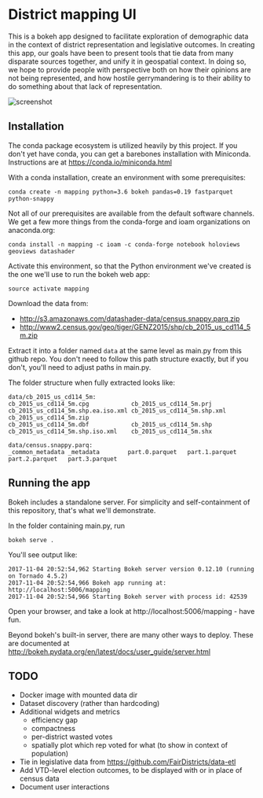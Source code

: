 District mapping UI
===========================

This is a bokeh app designed to facilitate exploration of demographic data in
the context of district representation and legislative outcomes. In creating
this app, our goals have been to present tools that tie data from many disparate
sources together, and unify it in geospatial context. In doing so, we hope to
provide people with perspective both on how their opinions are not being
represented, and how hostile gerrymandering is to their ability to do something
about that lack of representation.

![screenshot](/screenshot.png?raw=true "UI screenshot")

Installation
--------------

The conda package ecosystem is utilized heavily by this project. If you don't
yet have conda, you can get a barebones installation with Miniconda.
Instructions are at https://conda.io/miniconda.html

With a conda installation, create an environment with some prerequisites:

```
conda create -n mapping python=3.6 bokeh pandas=0.19 fastparquet python-snappy
```

Not all of our prerequisites are available from the default software channels.
We get a few more things from the conda-forge and ioam organizations on
anaconda.org:

```
conda install -n mapping -c ioam -c conda-forge notebook holoviews geoviews datashader
```

Activate this environment, so that the Python environment we've created is the one we'll use to run the bokeh web app:

```
source activate mapping
```

Download the data from:

* http://s3.amazonaws.com/datashader-data/census.snappy.parq.zip
* http://www2.census.gov/geo/tiger/GENZ2015/shp/cb_2015_us_cd114_5m.zip

Extract it into a folder named ``data`` at the same level as main.py from this
github repo. You don't need to follow this path structure exactly, but if you
don't, you'll need to adjust paths in main.py.

The folder structure when fully extracted looks like:

```
data/cb_2015_us_cd114_5m:
cb_2015_us_cd114_5m.cpg            cb_2015_us_cd114_5m.prj            cb_2015_us_cd114_5m.shp.ea.iso.xml cb_2015_us_cd114_5m.shp.xml        cb_2015_us_cd114_5m.zip
cb_2015_us_cd114_5m.dbf            cb_2015_us_cd114_5m.shp            cb_2015_us_cd114_5m.shp.iso.xml    cb_2015_us_cd114_5m.shx

data/census.snappy.parq:
_common_metadata _metadata        part.0.parquet   part.1.parquet   part.2.parquet   part.3.parquet
```

Running the app
-----------------

Bokeh includes a standalone server.  For simplicity and self-containment of this repository, that's what we'll demonstrate.

In the folder containing main.py, run

```
bokeh serve .
```

You'll see output like:

```
2017-11-04 20:52:54,962 Starting Bokeh server version 0.12.10 (running on Tornado 4.5.2)
2017-11-04 20:52:54,966 Bokeh app running at: http://localhost:5006/mapping
2017-11-04 20:52:54,966 Starting Bokeh server with process id: 42539
```

Open your browser, and take a look at http://localhost:5006/mapping - have fun.

Beyond bokeh's built-in server, there are many other ways to deploy.  These are documented at http://bokeh.pydata.org/en/latest/docs/user_guide/server.html


TODO
----

* Docker image with mounted data dir
* Dataset discovery (rather than hardcoding)
* Additional widgets and metrics 
  * efficiency gap
  * compactness
  * per-district wasted votes
  * spatially plot which rep voted for what (to show in context of population)
* Tie in legislative data from https://github.com/FairDistricts/data-etl
* Add VTD-level election outcomes, to be displayed with or in place of census data
* Document user interactions
